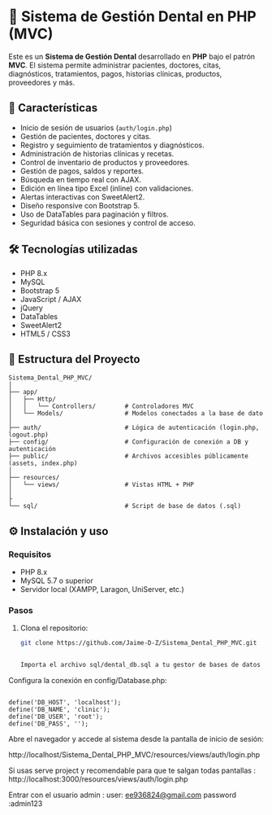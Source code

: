 # 🦷 Sistema de Gestión Dental en PHP (MVC)

Este es un **Sistema de Gestión Dental** desarrollado en **PHP** bajo el patrón **MVC**. El sistema permite administrar pacientes, doctores, citas, diagnósticos, tratamientos, pagos, historias clínicas, productos, proveedores y más.

## 📌 Características

- Inicio de sesión de usuarios (`auth/login.php`)
- Gestión de pacientes, doctores y citas.
- Registro y seguimiento de tratamientos y diagnósticos.
- Administración de historias clínicas y recetas.
- Control de inventario de productos y proveedores.
- Gestión de pagos, saldos y reportes.
- Búsqueda en tiempo real con AJAX.
- Edición en línea tipo Excel (inline) con validaciones.
- Alertas interactivas con SweetAlert2.
- Diseño responsive con Bootstrap 5.
- Uso de DataTables para paginación y filtros.
- Seguridad básica con sesiones y control de acceso.

## 🛠️ Tecnologías utilizadas

- PHP 8.x
- MySQL
- Bootstrap 5
- JavaScript / AJAX
- jQuery
- DataTables
- SweetAlert2
- HTML5 / CSS3



## 🧱 Estructura del Proyecto

```plaintext
Sistema_Dental_PHP_MVC/
│
├── app/
│   ├── Http/
│   │   └── Controllers/        # Controladores MVC
│   └── Models/                 # Modelos conectados a la base de dato
│
├── auth/                       # Lógica de autenticación (login.php, logout.php)
├── config/                     # Configuración de conexión a DB y autenticación
├── public/                     # Archivos accesibles públicamente (assets, index.php)
│
├── resources/
│   └── views/                  # Vistas HTML + PHP
│
├
└── sql/                        # Script de base de datos (.sql)

```


## ⚙️ Instalación y uso

### Requisitos

- PHP 8.x
- MySQL 5.7 o superior
- Servidor local (XAMPP, Laragon, UniServer, etc.)

### Pasos

1. Clona el repositorio:

   ```bash
   git clone https://github.com/Jaime-D-Z/Sistema_Dental_PHP_MVC.git


   Importa el archivo sql/dental_db.sql a tu gestor de bases de datos (por ejemplo, phpMyAdmin).

Configura la conexión en config/Database.php:

```plaintext

define('DB_HOST', 'localhost');
define('DB_NAME', 'clinic');
define('DB_USER', 'root');
define('DB_PASS', '');
```
Abre el navegador y accede al sistema desde la pantalla de inicio de sesión:


http://localhost/Sistema_Dental_PHP_MVC/resources/views/auth/login.php

Si usas serve project y recomendable para que te salgan todas pantallas :
http://localhost:3000/resources/views/auth/login.php

Entrar con el usuario admin :
user: ee936824@gmail.com
password :admin123
